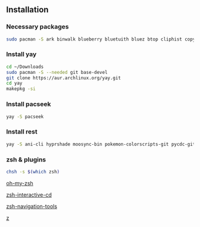 ## Installation

### Necessary packages
```bash
sudo pacman -S ark binwalk blueberry bluetuith bluez btop cliphist copyq curl dunst eza fastfetch feh firefox-developer-edition fzf gimp grim gtk2 gtk3 gtk4 git ghidra gnu-netcat gsimplecal gwenview i3 i3locks hyprlock hyprland kitty konsole mpv neovim nm-connection-editor nwg-look loupe picom pdfcrack python-pwntools maim okular reflector rofi ruby ruby-irb rz-cutter stow swaybg swaync swww tidy thunar tree unzip vlc w3m waybar wget wine wireshark-qt xautolock yazi zathura zed zsh zsh-autosuggestions zsh-syntax-highlighting
```

### Install yay
```bash
cd ~/Downloads
sudo pacman -S --needed git base-devel
git clone https://aur.archlinux.org/yay.git
cd yay
makepkg -si
```

### Install pacseek
```bash
yay -S pacseek
```

### Install rest
```bash
yay -S ani-cli hyprshade moosync-bin pokemon-colorscripts-git pycdc-git wtf youtube-viewer zen-browser-bin
```

### zsh & plugins 
```bash
chsh -s $(which zsh)
```

[oh-my-zsh](https://ohmyz.sh/#install)

[zsh-interactive-cd](https://github.com/mrjohannchang/zsh-interactive-cd)

[zsh-navigation-tools](https://github.com/z-shell/zsh-navigation-tools)

[z](https://github.com/ohmyzsh/ohmyzsh/tree/master/plugins/z)

